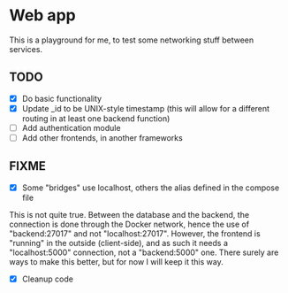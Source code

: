 # Web app

This is a playground for me, to test some networking stuff between services.

## TODO

- [x] Do basic functionality
- [x] Update _id to be UNIX-style timestamp (this will allow for a different
  routing in at least one backend function)
- [ ] Add authentication module
- [ ] Add other frontends, in another frameworks

## FIXME

- [x] Some "bridges" use localhost, others the alias defined in the compose file

This is not quite true. Between the database and the backend, the connection is
done through the Docker network, hence the use of "backend:27017" and not
"localhost:27017". However, the frontend is "running" in the outside
(client-side), and as such it needs a "localhost:5000" connection, not a
"backend:5000" one. There surely are ways to make this better, but for now I
will keep it this way.

- [x] Cleanup code